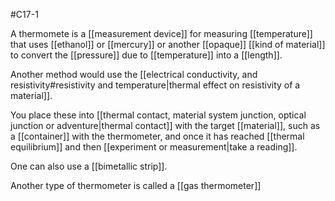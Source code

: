 #C17-1 

A thermomete is a [[measurement device]] for measuring [[temperature]] that uses [[ethanol]] or [[mercury]] or another [[opaque]] [[kind of material]] to convert the [[pressure]] due to [[temperature]] into a [[length]].

Another method would use the [[electrical conductivity, and resistivity#resistivity and temperature|thermal effect on resistivity of a material]].

You place these into [[thermal contact, material system junction, optical junction or adventure|thermal contact]] with the target [[material]], such as a [[container]] with the thermometer, and once it has reached [[thermal equilibrium]] and then [[experiment or measurement|take a reading]].

One can also use a [[bimetallic strip]].

Another type of thermometer is called a [[gas thermometer]]